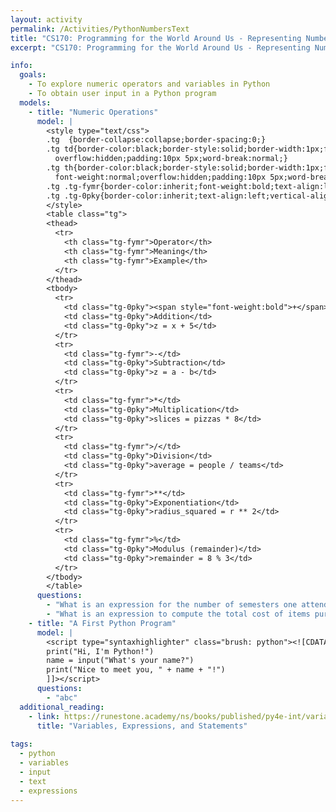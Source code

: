 ```yaml
---
layout: activity
permalink: /Activities/PythonNumbersText
title: "CS170: Programming for the World Around Us - Representing Numbers and Text with Python"
excerpt: "CS170: Programming for the World Around Us - Representing Numbers and Text with Python"

info:
  goals: 
    - To explore numeric operators and variables in Python
    - To obtain user input in a Python program
  models:
    - title: "Numeric Operations"
      model: |
        <style type="text/css">
        .tg  {border-collapse:collapse;border-spacing:0;}
        .tg td{border-color:black;border-style:solid;border-width:1px;font-family:Arial, sans-serif;font-size:14px;
          overflow:hidden;padding:10px 5px;word-break:normal;}
        .tg th{border-color:black;border-style:solid;border-width:1px;font-family:Arial, sans-serif;font-size:14px;
          font-weight:normal;overflow:hidden;padding:10px 5px;word-break:normal;}
        .tg .tg-fymr{border-color:inherit;font-weight:bold;text-align:left;vertical-align:top}
        .tg .tg-0pky{border-color:inherit;text-align:left;vertical-align:top}
        </style>
        <table class="tg">
        <thead>
          <tr>
            <th class="tg-fymr">Operator</th>
            <th class="tg-fymr">Meaning</th>
            <th class="tg-fymr">Example</th>
          </tr>
        </thead>
        <tbody>
          <tr>
            <td class="tg-0pky"><span style="font-weight:bold">+</span></td>
            <td class="tg-0pky">Addition</td>
            <td class="tg-0pky">z = x + 5</td>
          </tr>
          <tr>
            <td class="tg-fymr">-</td>
            <td class="tg-0pky">Subtraction</td>
            <td class="tg-0pky">z = a - b</td>
          </tr>
          <tr>
            <td class="tg-fymr">*</td>
            <td class="tg-0pky">Multiplication</td>
            <td class="tg-0pky">slices = pizzas * 8</td>
          </tr>
          <tr>
            <td class="tg-fymr">/</td>
            <td class="tg-0pky">Division</td>
            <td class="tg-0pky">average = people / teams</td>
          </tr>
          <tr>
            <td class="tg-fymr">**</td>
            <td class="tg-0pky">Exponentiation</td>
            <td class="tg-0pky">radius_squared = r ** 2</td>
          </tr>
          <tr>
            <td class="tg-fymr">%</td>
            <td class="tg-0pky">Modulus (remainder)</td>
            <td class="tg-0pky">remainder = 8 % 3</td>
          </tr>
        </tbody>
        </table>
      questions: 
        - "What is an expression for the number of semesters one attends class, assuming a 4-year college degree program?"  
        - "What is an expression to compute the total cost of items purchased at a store with 6 percent state sales tax?"
    - title: "A First Python Program"
      model: |
        <script type="syntaxhighlighter" class="brush: python"><![CDATA[
        print("Hi, I'm Python!")
        name = input("What's your name?")
        print("Nice to meet you, " + name + "!")
        ]]></script>  
      questions: 
        - "abc"   
  additional_reading:
    - link: https://runestone.academy/ns/books/published/py4e-int/variables/toctree.html
      title: "Variables, Expressions, and Statements"
      
tags:
  - python
  - variables
  - input
  - text
  - expressions
---
```


